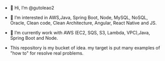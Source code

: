 - 👋 Hi, I’m @gutoleao2
- 👀 I’m interested in AWS,Java, Spring Boot, Node, MySQL, NoSQL, Oracle, Clean code, Clean Architecture, Angular, React Native and JS.
- 🌱 I’m currently work with  AWS (EC2, SQS, S3, Lambda, VPC),Java, Spring Boot and Node.

- This repository is my bucket of idea. my target is put many examples of "how to" for resolve real problems.

<!---
gutoleao2/gutoleao2 is a ✨ special ✨ repository because its `README.md` (this file) appears on your GitHub profile.
You can click the Preview link to take a look at your changes.
--->
